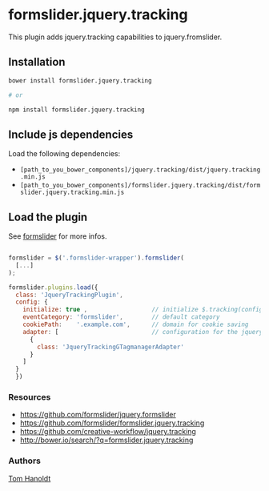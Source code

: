 # formslider.jquery.tracking
This plugin adds jquery.tracking capabilities to jquery.fromslider.
## Installation
```bash
bower install formslider.jquery.tracking

# or

npm install formslider.jquery.tracking
```

## Include js dependencies
Load the following dependencies:
  * `[path_to_you_bower_components]/jquery.tracking/dist/jquery.tracking.min.js`
  * `[path_to_you_bower_components]/formslider.jquery.tracking/dist/formslider.jquery.tracking.min.js`

## Load the plugin
See [formslider](https://github.com/formslider/jquery.formslider) for more infos.

```js

formslider = $('.formslider-wrapper').formslider(
  [...]
);

formslider.plugins.load({
  class: 'JqueryTrackingPlugin',
  config: {
    initialize: true ,                  // initialize $.tracking(config) or not
    eventCategory: 'formslider',        // default category
    cookiePath:    '.example.com',      // domain for cookie saving
    adapter: [                          // configuration for the jquery.tracking plugin
      {
        class: 'JqueryTrackingGTagmanagerAdapter'  
      }
    ]
  }
  })
```


### Resources
  * https://github.com/formslider/jquery.formslider
  * https://github.com/formslider/formslider.jquery.tracking
  * https://github.com/creative-workflow/jquery.tracking
  * http://bower.io/search/?q=formslider.jquery.tracking

### Authors

  [Tom Hanoldt](https://www.tomhanoldt.info)

